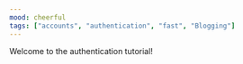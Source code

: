 ```yaml
---
mood: cheerful
tags: ["accounts", "authentication", "fast", "Blogging"]
---
```


Welcome to the authentication tutorial!
